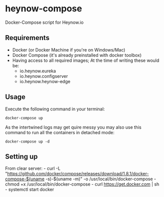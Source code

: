 # heynow-compose
Docker-Compose script for Heynow.io

## Requirements

- Docker (or Docker Machine if you're on Windows/Mac)
- Docker Compose (it's already preinstalled with docker toolbox)
- Having access to all required images; At the time of writing these would be:
    - io.heynow.eureka
    - io.heynow.configserver
    - io.heynow.heynow-edge

## Usage
Execute the following command in your terminal:
```
docker-compose up
```

As the intertwined logs may get quire messy you may also use this command to run all the containers in detached mode:
```
docker-compose up -d
```

## Setting up 

From clear server:
    - curl -L "https://github.com/docker/compose/releases/download/1.8.1/docker-compose-$(uname -s)-$(uname -m)" -o /usr/local/bin/docker-compose
    - chmod +x /usr/local/bin/docker-compose
    - curl https://get.docker.com | sh
    - systemctl start docker
